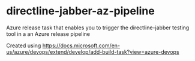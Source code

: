 # directline-jabber-az-pipeline
Azure release task that enables you to trigger the directline-jabber testing tool in a an Azure release pipeline

Created using https://docs.microsoft.com/en-us/azure/devops/extend/develop/add-build-task?view=azure-devops